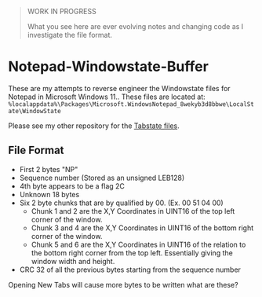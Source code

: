> WORK IN PROGRESS
>
> What you see here are ever evolving notes and changing code as I investigate the file format.

# Notepad-Windowstate-Buffer

These are my attempts to reverse engineer the Windowstate files for Notepad in Microsoft Windows 11.. These files are located at: `%localappdata%\Packages\Microsoft.WindowsNotepad_8wekyb3d8bbwe\LocalState\WindowState`

Please see my other repository for the [Tabstate files](https://github.com/ogmini/Notepad-Tabstate-Buffer). 

## File Format

 - First 2 bytes "NP"
 - Sequence number (Stored as an unsigned LEB128)
 - 4th byte appears to be a flag 2C
 - Unknown 18 bytes
 - Six 2 byte chunks that are by qualified by 00. (Ex. 00 51 04 00)
   - Chunk 1 and 2 are the X,Y Coordinates in UINT16 of the top left corner of the window.
   - Chunk 3 and 4 are the X,Y Coordinates in UINT16 of the bottom right corner of the window.
   - Chunk 5 and 6 are the X,Y Coordinates in UINT16 of the relation to the bottom right corner from the top left. Essentially giving the window width and height.
 - CRC 32 of all the previous bytes starting from the sequence number

Opening New Tabs will cause more bytes to be written what are these?


